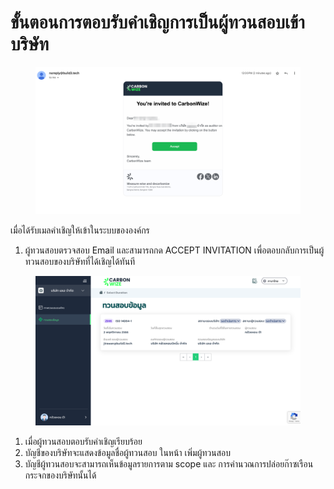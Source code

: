 # ขั้นตอนการตอบรับคำเชิญการเป็นผู้ทวนสอบเข้าบริษัท

<figure><img src="../.gitbook/assets/image (3) (2).png" alt=""><figcaption></figcaption></figure>

เมื่อได้รับเมลคำเชิญให้เข้าในระบบขององค์กร

1. ผู้ทวนสอบตรวจสอบ Email และสามารถกด ACCEPT INVITATION เพื่อตอบกลับการเป็นผู้ทวนสอบของบริษัทที่ได้เชิญได้ทันที

<figure><img src="../.gitbook/assets/image (5) (1) (1) (1) (1) (1) (1).png" alt=""><figcaption></figcaption></figure>

1. เมื่อผู้ทวนสอบตอบรับคำเชิญเรียบร้อย
2. บัญชีของบริษัทจะแสดงข้อมูลชื่อผู้ทวนสอบ ในหน้า เพิ่มผู้ทวนสอบ
3. บัญชีผู้ทวนสอบจะสามารถเห็นข้อมูลรายการตาม scope และ การคำนวณการปล่อยก๊าซเรือนกระจกของบริษัทนั้นได้
